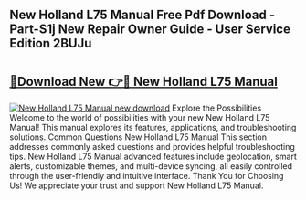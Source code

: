 ## New Holland L75 Manual Free Pdf Download - Part-S1j New Repair Owner Guide - User Service Edition 2BUJu

# <h2><a href="http://bc52593.oget.top/?id=New+Holland+L75+Manual">🔗Download New 👉🔴 New Holland L75 Manual</a></h2>

[![New Holland L75 Manual new download](https://i.imgur.com/5g1atiW.png)](http://bc52593.oget.top/?id=New+Holland+L75+Manual)
Explore the Possibilities Welcome to the world of possibilities with your new New Holland L75 Manual! This manual explores its features, applications, and troubleshooting solutions. Common Questions New Holland L75 Manual This section addresses commonly asked questions and provides helpful troubleshooting tips. New Holland L75 Manual advanced features include geolocation, smart alerts, customizable themes, and multi-device syncing, all easily controlled through the user-friendly and intuitive interface. Thank You for Choosing Us! We appreciate your trust and support New Holland L75 Manual.
